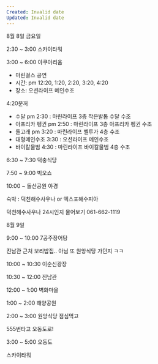```yaml
---
Created: Invalid date
Updated: Invalid date
---
```

8월 8일 금요일

2:30 ~ 3:00 스카이타워

3:00 ~ 6:00 아쿠아리움

- 마린걸스 공연
- 시간: pm 12:20, 1:20, 2:20, 3:20, 4:20
- 장소: 오션라이프 메인수조

4:20분꺼

- 수달 pm 2:30 : 마린라이프 3층 작은발톱 수달 수조
- 아프리카 펭귄 pm 2:50 : 마린라이프 3층 아프리카 펭귄 수조
- 돌고래 pm 3:20 : 마린라이프 벨루가 4층 수조
- 대형메인수조 3:30 : 오션라이프 메인수조
- 바이칼물범 4:30 : 마린라이프 바이칼물범 4층 수조

6:30 ~ 7:30 덕충식당

7:50 ~ 9:00 빅오쇼

10:00 ~ 돌산공원 야경

숙박 : 덕천해수사우나 or 엑스포해수피아

덕천해수사우나 24시인지 물어보기 061-662-1119

8월 9일

9:00 ~ 10:00 7공주장어탕

진남관 근처 보리밥집.. 아님 또 원앙식당 가던지 ㅋㅋ

10:00 ~ 10:30 이순신광장

10:30 ~ 12:00 진남관

12:00 ~ 1:00 벽화마을

1:00 ~ 2:00 해양공원

2:00 ~ 3:00 원앙식당 점심먹고

555번타고 오동도로!

3:00 ~ 5:00 오동도

스카이타워